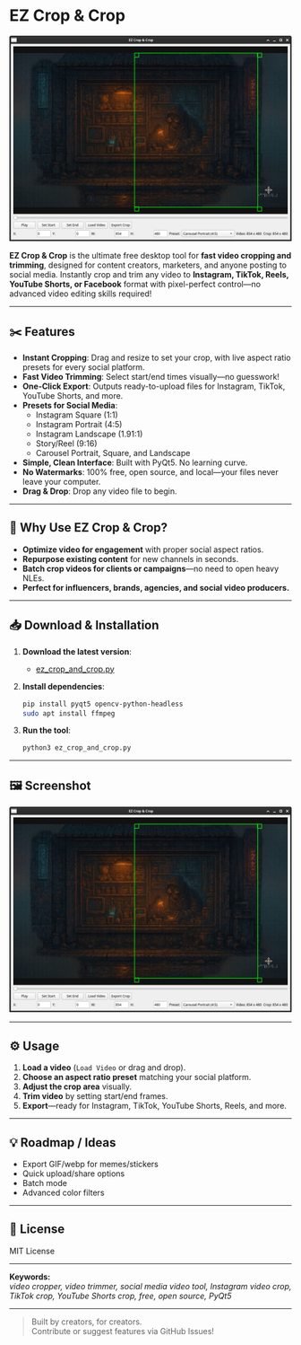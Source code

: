 # EZ Crop & Crop

![EZ Crop & Crop Screenshot](screenshots/Screenshot_2025-07-15_22-08-54.png)

**EZ Crop & Crop** is the ultimate free desktop tool for **fast video cropping and trimming**, designed for content creators, marketers, and anyone posting to social media. Instantly crop and trim any video to **Instagram, TikTok, Reels, YouTube Shorts, or Facebook** format with pixel-perfect control—no advanced video editing skills required!

---

## ✂️ Features

- **Instant Cropping**: Drag and resize to set your crop, with live aspect ratio presets for every social platform.
- **Fast Video Trimming**: Select start/end times visually—no guesswork!
- **One-Click Export**: Outputs ready-to-upload files for Instagram, TikTok, YouTube Shorts, and more.
- **Presets for Social Media**:
  - Instagram Square (1:1)
  - Instagram Portrait (4:5)
  - Instagram Landscape (1.91:1)
  - Story/Reel (9:16)
  - Carousel Portrait, Square, and Landscape
- **Simple, Clean Interface**: Built with PyQt5. No learning curve.
- **No Watermarks**: 100% free, open source, and local—your files never leave your computer.
- **Drag & Drop**: Drop any video file to begin.

---

## 🚀 Why Use EZ Crop & Crop?

- **Optimize video for engagement** with proper social aspect ratios.
- **Repurpose existing content** for new channels in seconds.
- **Batch crop videos for clients or campaigns**—no need to open heavy NLEs.
- **Perfect for influencers, brands, agencies, and social video producers.**

---

## 📥 Download & Installation

1. **Download the latest version**:
    - [ez_crop_and_crop.py](https://raw.githubusercontent.com/blahpunk/EZ-Crop-And-Crop/refs/heads/master/ez_crop_and_crop.py)

2. **Install dependencies**:
    ```bash
    pip install pyqt5 opencv-python-headless
    sudo apt install ffmpeg
    ```

3. **Run the tool**:
    ```bash
    python3 ez_crop_and_crop.py
    ```

---

## 🖼️ Screenshot

![EZ Crop & Crop in action](screenshots/Screenshot_2025-07-15_22-08-54.png)

---

## ⚙️ Usage

1. **Load a video** (`Load Video` or drag and drop).
2. **Choose an aspect ratio preset** matching your social platform.
3. **Adjust the crop area** visually.
4. **Trim video** by setting start/end frames.
5. **Export**—ready for Instagram, TikTok, YouTube Shorts, Reels, and more.

---

## 💡 Roadmap / Ideas

- Export GIF/webp for memes/stickers
- Quick upload/share options
- Batch mode
- Advanced color filters

---

## 🔗 License

MIT License

---

**Keywords:**  
_video cropper, video trimmer, social media video tool, Instagram video crop, TikTok crop, YouTube Shorts crop, free, open source, PyQt5_

---

> Built by creators, for creators.  
> Contribute or suggest features via GitHub Issues!

